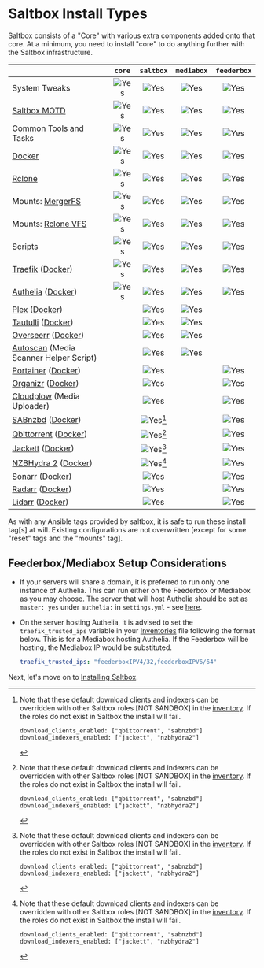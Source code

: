 # Saltbox Install Types

Saltbox consists of a "Core" with various extra components added onto that core.  At a minimum, you need to install "core" to do anything further with the Saltbox infrastructure.

|                                                                                                                      |     `core`    |   `saltbox`   |  `mediabox`   |  `feederbox`  |
|:---------------------------------------------------------------------------------------------------------------------|:-------------:|:-------------:|:-------------:|:-------------:|
| System Tweaks                                                                                                        |  ![Yes][yes]  |  ![Yes][yes]  |  ![Yes][yes]  |  ![Yes][yes]  |
| [Saltbox MOTD](https://github.com/saltyorg/motd)                                                                     |  ![Yes][yes]  |  ![Yes][yes]  |  ![Yes][yes]  |  ![Yes][yes]  |
| Common Tools and Tasks                                                                                               |  ![Yes][yes]  |  ![Yes][yes]  |  ![Yes][yes]  |  ![Yes][yes]  |
| [Docker](https://www.docker.com/community-edition)                                                                   |  ![Yes][yes]  |  ![Yes][yes]  |  ![Yes][yes]  |  ![Yes][yes]  |
| [Rclone](https://rclone.org)                                                                                         |  ![Yes][yes]  |  ![Yes][yes]  |  ![Yes][yes]  |  ![Yes][yes]  |
| Mounts: [MergerFS](https://github.com/trapexit/mergerfs)                                                             |  ![Yes][yes]  |  ![Yes][yes]  |  ![Yes][yes]  |  ![Yes][yes]  |
| Mounts: [Rclone VFS](https://rclone.org/commands/rclone_mount/#vfs-virtual-file-system)                              |  ![Yes][yes]  |  ![Yes][yes]  |  ![Yes][yes]  |  ![Yes][yes]  |
| Scripts                                                                                                              |  ![Yes][yes]  |  ![Yes][yes]  |  ![Yes][yes]  |  ![Yes][yes]  |
| [Traefik](https://traefik.io/traefik/) ([Docker](https://hub.docker.com/_/traefik/))                                 |  ![Yes][yes]  |  ![Yes][yes]  |  ![Yes][yes]  |  ![Yes][yes]  |
| [Authelia](https://www.authelia.com/) ([Docker](https://hub.docker.com/r/authelia/authelia))                         |  ![Yes][yes]  |  ![Yes][yes]  |  ![Yes][yes]  |  ![Yes][yes]  |
| [Plex](https://www.plex.tv) ([Docker](https://github.com/plexinc/pms-docker))                                        |               |  ![Yes][yes]  |  ![Yes][yes]  |               |
| [Tautulli](http://tautulli.com/) ([Docker](https://github.com/Tautulli/Tautulli-Docker))                             |               |  ![Yes][yes]  |  ![Yes][yes]  |               |
| [Overseerr](https://docs.overseerr.dev/)  ([Docker](https://github.com/sct/overseerr))                               |               |  ![Yes][yes]  |  ![Yes][yes]  |               |
| [Autoscan](https://github.com/Cloudbox/autoscan) (Media Scanner Helper Script)                                       |               |  ![Yes][yes]  |  ![Yes][yes]  |               |
| [Portainer](https://portainer.io) ([Docker](https://hub.docker.com/r/portainer/portainer/))                          |               |  ![Yes][yes]  |               |  ![Yes][yes]  |
| [Organizr](https://github.com/causefx/Organizr) ([Docker](https://github.com/linuxserver/docker-organizr))           |               |  ![Yes][yes]  |               |  ![Yes][yes]  |
| [Cloudplow](https://github.com/l3uddz/cloudplow) (Media Uploader)                                                    |               |  ![Yes][yes]  |               |  ![Yes][yes]  |
| [SABnzbd](https://sabnzbd.org/) ([Docker](https://github.com/hotio/docker-sabnzbd))                                  |               |  ![Yes][yes][^1]  |               |  ![Yes][yes]  |
| [Qbittorrent](https://github.com/qbittorrent/qBittorrent) ([Docker](https://hub.docker.com/r/saltydk/qbittorrent))   |               |  ![Yes][yes][^1]  |               |  ![Yes][yes]  |
| [Jackett](https://github.com/Jackett/Jackett) ([Docker](https://github.com/hotio/docker-jackett))                    |               |  ![Yes][yes][^1]  |               |  ![Yes][yes]  |
| [NZBHydra 2](https://github.com/theotherp/nzbhydra2) ([Docker](https://github.com/hotio/docker-nzbhydra2))           |               |  ![Yes][yes][^1]  |               |  ![Yes][yes]  |
| [Sonarr](https://sonarr.tv) ([Docker](https://github.com/hotio/docker-sonarr))                                       |               |  ![Yes][yes]  |               |  ![Yes][yes]  |
| [Radarr](https://radarr.video) ([Docker](https://github.com/hotio/docker-radarr))                                    |               |  ![Yes][yes]  |               |  ![Yes][yes]  |
| [Lidarr](https://lidarr.audio) ([Docker](https://github.com/hotio/docker-lidarr))                                    |               |  ![Yes][yes]  |               |  ![Yes][yes]  |

  [yes]:../../images/check-mark.png

[^1]:
    Note that these default download clients and indexers can be overridden with other Saltbox roles [NOT SANDBOX] in the [inventory](../inventory/index.md).  If the roles do not exist in Saltbox the install will fail.
    ```
    download_clients_enabled: ["qbittorrent", "sabnzbd"]
    download_indexers_enabled: ["jackett", "nzbhydra2"]
    ```

As with any Ansible tags provided by saltbox, it is safe to run these install tag[s] at will.  Existing configurations are not overwritten [except for some "reset" tags and the "mounts" tag].

## Feederbox/Mediabox Setup Considerations

- If your servers will share a domain, it is preferred to run only one instance of Authelia. This can run either on the Feederbox or Mediabox as you may choose. The server that will host Authelia should be set as `master: yes` under `authelia:` in `settings.yml` - see [here](../install/install.md#__code_8_annotation_6).

- On the server hosting Authelia, it is advised to set the `traefik_trusted_ips` variable in your [Inventories](../inventory/index.md) file following the format below. This is for a Mediabox hosting Authelia. If the Feederbox will be hosting, the Mediabox IP would be substituted.

  ```yaml
  traefik_trusted_ips: "feederboxIPV4/32,feederboxIPV6/64"
  ```

Next, let's move on to [Installing Saltbox](../install/install.md).

<!--
:heavy_check_mark:
-->
